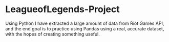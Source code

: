 # LeagueofLegends-Project
Using Python I have extracted a large amount of data from Riot Games API, and the end goal is to practice using Pandas using a real, accurate dataset, with the hopes of creating something useful.
